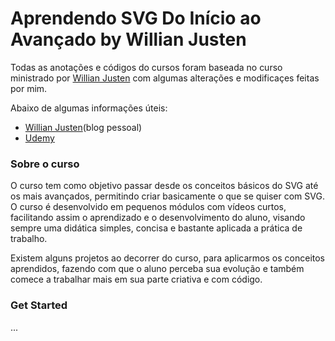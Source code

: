 # Aprendendo SVG Do Início ao Avançado by Willian Justen

Todas as anotações e códigos do cursos foram baseada no curso ministrado por [Willian Justen](https://willianjusten.com.br/) com algumas alterações e modificaçes feitas por mim. 

Abaixo de algumas informações úteis:

 - [Willian Justen](https://willianjusten.com.br/)(blog pessoal)
 - [Udemy](https://www.udemy.com/aprendendo-svg-do-inicio-ao-avancado/)

### Sobre o curso

O curso tem como objetivo passar desde os conceitos básicos do SVG até os mais avançados, permitindo criar basicamente o que se quiser com SVG. O curso é desenvolvido em pequenos módulos com vídeos curtos, facilitando assim o aprendizado e o desenvolvimento do aluno, visando sempre uma didática simples, concisa e bastante aplicada a prática de trabalho.

Existem alguns projetos ao decorrer do curso, para aplicarmos os conceitos aprendidos, fazendo com que o aluno perceba sua evolução e também comece a trabalhar mais em sua parte criativa e com código.

### Get Started

...
